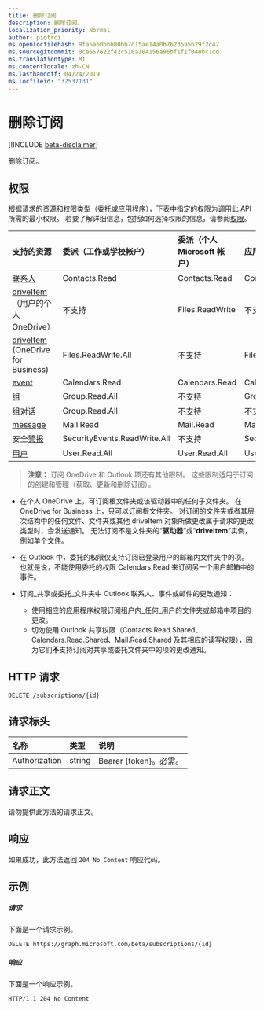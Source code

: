 ```yaml
---
title: 删除订阅
description: 删除订阅。
localization_priority: Normal
author: piotrci
ms.openlocfilehash: 9fa5a60bbb00bb7d15ae14a0b76235a5629f2c42
ms.sourcegitcommit: 0ce657622f42c510a104156a96bf1f1f040bc1cd
ms.translationtype: MT
ms.contentlocale: zh-CN
ms.lasthandoff: 04/24/2019
ms.locfileid: "32537131"
---
```

# <a name="delete-subscription"></a>删除订阅

[!INCLUDE [beta-disclaimer](../../includes/beta-disclaimer.md)]

删除订阅。

## <a name="permissions"></a>权限

根据请求的资源和权限类型（委托或应用程序），下表中指定的权限为调用此 API 所需的最小权限。 若要了解详细信息，包括如何选择权限的信息，请参阅[权限](/graph/permissions-reference)。

| 支持的资源 | 委派（工作或学校帐户） | 委派（个人 Microsoft 帐户） | 应用程序 |
|:-----|:-----|:-----|:-----|
|[联系人](../resources/contact.md) | Contacts.Read | Contacts.Read | Contacts.Read |
|[driveItem](../resources/driveitem.md)（用户的个人 OneDrive） | 不支持 | Files.ReadWrite | 不支持 |
|[driveItem](../resources/driveitem.md) (OneDrive for Business) | Files.ReadWrite.All | 不支持 | Files.ReadWrite.All |
|[event](../resources/event.md) | Calendars.Read | Calendars.Read | Calendars.Read |
|[组](../resources/group.md) | Group.Read.All | 不支持 | Group.Read.All |
|[组对话](../resources/conversation.md) | Group.Read.All | 不支持 | 不支持 |
|[message](../resources/message.md) | Mail.Read | Mail.Read | Mail.Read |
|安全[警报](../resources/alert.md) | SecurityEvents.ReadWrite.All | 不支持 | SecurityEvents.ReadWrite.All |
|[用户](../resources/user.md) | User.Read.All | User.Read.All | User.Read.All |

> **注意：** 订阅 OneDrive 和 Outlook 项还有其他限制。 这些限制适用于订阅的创建和管理（获取、更新和删除订阅）。

- 在个人 OneDrive 上，可订阅根文件夹或该驱动器中的任何子文件夹。 在 OneDrive for Business 上，只可以订阅根文件夹。 对订阅的文件夹或者其层次结构中的任何文件、文件夹或其他 driveItem 对象所做更改属于请求的更改类型时，会发送通知。 无法订阅不是文件夹的“**驱动器**”或“**driveItem**”实例，例如单个文件。

- 在 Outlook 中，委托的权限仅支持订阅已登录用户的邮箱内文件夹中的项。 也就是说，不能使用委托的权限 Calendars.Read 来订阅另一个用户邮箱中的事件。
- 订阅_共享或委托_文件夹中 Outlook 联系人、事件或邮件的更改通知：

  - 使用相应的应用程序权限订阅租户内_任何_用户的文件夹或邮箱中项目的更改。
  - 切勿使用 Outlook 共享权限（Contacts.Read.Shared、Calendars.Read.Shared、Mail.Read.Shared 及其相应的读写权限），因为它们**不**支持订阅对共享或委托文件夹中的项的更改通知。

## <a name="http-request"></a>HTTP 请求

<!-- { "blockType": "ignored" } -->

```http
DELETE /subscriptions/{id}
```

## <a name="request-headers"></a>请求标头

| 名称       | 类型 | 说明|
|:-----------|:------|:----------|
| Authorization  | string  | Bearer {token}。必需。 |

## <a name="request-body"></a>请求正文

请勿提供此方法的请求正文。

## <a name="response"></a>响应

如果成功，此方法返回 `204 No Content` 响应代码。

## <a name="example"></a>示例

##### <a name="request"></a>请求

下面是一个请求示例。
<!-- {
  "blockType": "request",
  "name": "delete_subscription"
}-->

```http
DELETE https://graph.microsoft.com/beta/subscriptions/{id}
```

##### <a name="response"></a>响应

下面是一个响应示例。
<!-- {
  "blockType": "response",
  "truncated": false,
  "@odata.type": "microsoft.graph.subscription"
} -->

```http
HTTP/1.1 204 No Content
```

<!--
{
  "type": "#page.annotation",
  "description": "Delete subscription",
  "keywords": "",
  "section": "documentation",
  "tocPath": "",
  "suppressions": [
    "Error: /api-reference/beta/api/subscription-delete.md:\r\n      Exception processing links.\r\n    System.ArgumentException: Link Definition was null. Link text: !INCLUDE [beta-disclaimer](../../includes/beta-disclaimer.md)\r\n      at ApiDoctor.Validation.DocFile.get_LinkDestinations()\r\n      at ApiDoctor.Validation.DocSet.ValidateLinks(Boolean includeWarnings, String[] relativePathForFiles, IssueLogger issues, Boolean requireFilenameCaseMatch, Boolean printOrphanedFiles)"
  ]
}
-->
